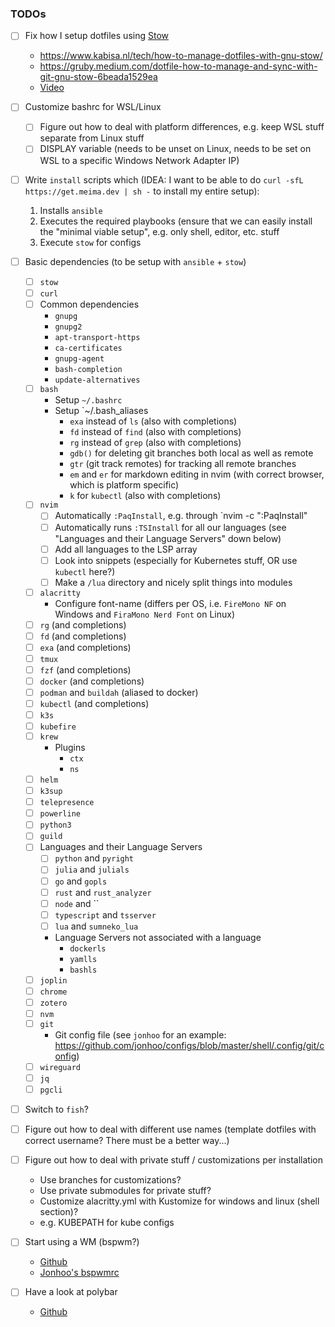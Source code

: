 ### TODOs
* [ ] Fix how I setup dotfiles using [Stow](https://www.gnu.org/software/stow/)
	* https://www.kabisa.nl/tech/how-to-manage-dotfiles-with-gnu-stow/
	* https://gruby.medium.com/dotfile-how-to-manage-and-sync-with-git-gnu-stow-6beada1529ea
	* [Video](https://www.youtube.com/watch?v=tkUllCAGs3c)

* [ ] Customize bashrc for WSL/Linux
	* [ ] Figure out how to deal with platform differences, e.g. keep WSL stuff separate from Linux stuff
	* [ ] DISPLAY variable (needs to be unset on Linux, needs to be set on WSL to a specific Windows Network Adapter IP)
* [ ] Write `install` scripts which (IDEA: I want to be able to do `curl -sfL https://get.meima.dev | sh -` to install my entire setup):
	1. Installs `ansible`
	2. Executes the required playbooks (ensure that we can easily install the "minimal viable setup", e.g. only shell, editor, etc. stuff
	3. Execute `stow` for configs
* [ ] Basic dependencies (to be setup with `ansible` + `stow`)
	* [ ] `stow`
	* [ ] `curl`
	* [ ] Common dependencies
		* `gnupg`
		* `gnupg2`
		* `apt-transport-https`
		* `ca-certificates`
		* `gnupg-agent`
		* `bash-completion`
		* `update-alternatives`
	* [ ] `bash`
		* Setup `~/.bashrc`
		* Setup `~/.bash_aliases
			* `exa` instead of `ls` (also with completions)
			* `fd` instead of `find` (also with completions)
			* `rg` instead of `grep` (also with completions)
			* `gdb()` for deleting git branches both local as well as remote
			* `gtr` (git track remotes) for tracking all remote branches
			* `em` and `er` for markdown editing in nvim (with correct browser, which is platform specific)
			* `k` for `kubectl` (also with completions)
	* [ ] `nvim`
		* [ ] Automatically `:PaqInstall`, e.g. through `nvim -c ":PaqInstall"
		* [ ] Automatically runs `:TSInstall` for all our languages (see "Languages and their Language Servers" down below)
		* [ ] Add all languages to the LSP array
		* [ ] Look into snippets (especially for Kubernetes stuff, OR use `kubectl` here?)
		* [ ] Make a `/lua` directory and nicely split things into modules
	* [ ] `alacritty`
		* Configure font-name (differs per OS, i.e. `FireMono NF` on Windows and `FiraMono Nerd Font` on Linux)
	* [ ] `rg` (and completions)
	* [ ] `fd` (and completions)
	* [ ] `exa` (and completions)
	* [ ] `tmux`
	* [ ] `fzf` (and completions)
	* [ ] `docker` (and completions)
	* [ ] `podman` and `buildah` (aliased to docker)
	* [ ] `kubectl` (and completions)
	* [ ] `k3s`
	* [ ] `kubefire`
	* [ ] `krew` 
		* Plugins
	  		* `ctx`
			* `ns`
	* [ ] `helm`
	* [ ] `k3sup`
	* [ ] `telepresence`
	* [ ] `powerline`
	* [ ] `python3`
	* [ ] `guild`
	* [ ] Languages and their Language Servers
		* [ ] `python` and `pyright`
		* [ ] `julia` and `julials`
		* [ ] `go` and `gopls`
		* [ ] `rust` and `rust_analyzer`
		* [ ] `node` and ``
		* [ ] `typescript` and `tsserver`
		* [ ] `lua` and `sumneko_lua`
		* Language Servers not associated with a language
			* `dockerls`
			* `yamlls`
			* `bashls`
	* [ ] `joplin`
	* [ ] `chrome`
	* [ ] `zotero`
	* [ ] `nvm`
	* [ ] `git`
		* Git config file (see `jonhoo` for an example: https://github.com/jonhoo/configs/blob/master/shell/.config/git/config)
	* [ ] `wireguard`
	* [ ] `jq`
	* [ ] `pgcli`
* [ ] Switch to `fish`?
* [ ] Figure out how to deal with different use names (template dotfiles with correct username? There must be a better way...)
* [ ] Figure out how to deal with private stuff / customizations per installation
	* Use branches for customizations?
	* Use private submodules for private stuff?
	* Customize alacritty.yml with Kustomize for windows and linux (shell section)?
	* e.g. KUBEPATH for kube configs
* [ ] Start using a WM (bspwm?)
	* [Github](https://github.com/baskerville/bspwm)
	* [Jonhoo's bspwmrc](https://github.com/jonhoo/configs/blob/master/gui/.config/bspwm/bspwmrc)
* [ ] Have a look at polybar
	* [Github](https://github.com/polybar/polybar)
